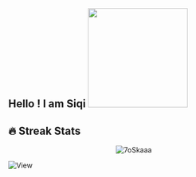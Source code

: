 ## Hello ! I am Siqi <img src="https://pa1.narvii.com/6999/cca8fb28b1db2dcd1820dfa09655d2a73fc04f06r1-960-480_hq.gif" width = 200>


## 🔥 Streak Stats
<p align="center"><img src="https://github-readme-streak-stats.herokuapp.com/?user=7oSkaaa&theme=algolia" alt="7oSkaaa" /></p>

![View](https://komarev.com/ghpvc/?username=Siqi-Fang)

